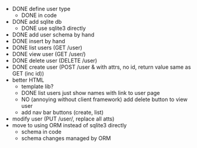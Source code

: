 - DONE define user type
  - DONE in code
- DONE add sqlite db
  - DONE use sqlite3 directly
- DONE add user schema by hand
- DONE insert by hand
- DONE list users (GET /user)
- DONE view user (GET /user/<id>)
- DONE delete user (DELETE /user)
- DONE create user (POST /user & with attrs, no id, return value same as GET (inc
  id))
- better HTML
  - template lib?
  - DONE list users just show names with link to user page
  - NO (annoying without client framework) add delete button to view user
  - add nav bar buttons (create, list)
- modify user (PUT /user/<id>, replace all atts)
- move to using ORM instead of sqlite3 directly
  - schema in code
  - schema changes managed by ORM
